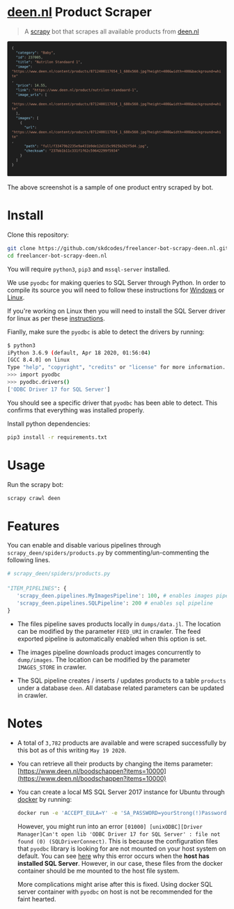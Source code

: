 # [deen.nl](https://www.deen.nl/boodschappen) Product Scraper

> A [scrapy](https://scrapy.org/) bot that scrapes all available products from [deen.nl](https://www.deen.nl/boodschappen)

![](screenshot.png)

The above screenshot is a sample of one product entry scraped by bot.

# Install

Clone this repository:

```bash
git clone https://github.com/skdcodes/freelancer-bot-scrapy-deen.nl.git
cd freelancer-bot-scrapy-deen.nl
```

You will require `python3`, `pip3` and `mssql-server` installed.

We use `pyodbc` for making queries to SQL Server through Python. In order to compile its source you will need to follow these instructions for [Windows](https://github.com/mkleehammer/pyodbc/wiki/Install#installing-on-windows) or [Linux](https://github.com/mkleehammer/pyodbc/wiki/Install#installing-on-linux).

If you're working on Linux then you will need to install the SQL Server driver for linux as per these [instructions](https://docs.microsoft.com/en-us/sql/connect/odbc/linux-mac/installing-the-microsoft-odbc-driver-for-sql-server?view=sql-server-ver15).

Fianlly, make sure the `pyodbc` is able to detect the drivers by running:

```bash
$ python3
iPython 3.6.9 (default, Apr 18 2020, 01:56:04)
[GCC 8.4.0] on linux
Type "help", "copyright", "credits" or "license" for more information.
>>> import pyodbc
>>> pyodbc.drivers()
['ODBC Driver 17 for SQL Server']

```

You should see a specific driver that `pyodbc` has been able to detect. This confirms that everything was installed properly.

Install python dependencies:

```bash
pip3 install -r requirements.txt
```

# Usage

Run the scrapy bot:

```bash
scrapy crawl deen
```

# Features

You can enable and disable various pipelines through `scrapy_deen/spiders/products.py` by commenting/un-commenting the following lines.

```python
# scrapy_deen/spiders/products.py

"ITEM_PIPELINES": {
   'scrapy_deen.pipelines.MyImagesPipeline': 100, # enables images pipeline
   'scrapy_deen.pipelines.SQLPipeline': 200 # enables sql pipeline
}
```

- The files pipeline saves products locally in `dumps/data.jl`. The location can be modified by the parameter `FEED_URI` in crawler. The feed exported pipeline is automatically enabled when this option is set.

- The images pipeline downloads product images concurrently to `dump/images`. The location can be modified by the parameter `IMAGES_STORE` in crawler.

- The SQL pipeline creates / inserts / updates products to a table `products` under a database `deen`. All database related parameters can be updated in crawler.

# Notes

- A total of `3,782` products are available and were scraped successfully by this bot as of this writing `May 19 2020`.
- You can retrieve all their products by changing the items parameter: [https://www.deen.nl/boodschappen?items=10000](https://www.deen.nl/boodschappen?items=10000)
- You can create a local MS SQL Server 2017 instance for Ubuntu through [docker](https://hub.docker.com/_/microsoft-mssql-server) by running:

  ```bash
  docker run -e 'ACCEPT_EULA=Y' -e 'SA_PASSWORD=yourStrong(!)Password' -p 1433:1433 -d mcr.microsoft.com/mssql/server:2017-CU8-ubuntu
  ```

  However, you might run into an error `[01000] [unixODBC][Driver Manager]Can't open lib 'ODBC Driver 17 for SQL Server' : file not found (0) (SQLDriverConnect)`. This is because the configuration files that `pyodbc` library is looking for are not mounted on your host system on default. You can see [here](https://stackoverflow.com/questions/44527452/cant-open-lib-odbc-driver-13-for-sql-server-sym-linking-issue) why this error occurs when the **host has installed SQL Server**. However, in our case, these files from the docker container should be me mounted to the host file system.

  More complications might arise after this is fixed. Using docker SQL server container with `pyodbc` on host is not be recommended for the faint hearted.
